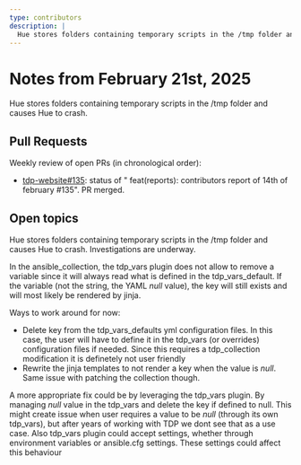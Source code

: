 ```yaml
---
type: contributors
description: |
  Hue stores folders containing temporary scripts in the /tmp folder and causes Hue to crash.
---
```


# Notes from February 21st, 2025

Hue stores folders containing temporary scripts in the /tmp folder and causes Hue to crash.

## Pull Requests

Weekly review of open PRs (in chronological order):

- [tdp-website#135](https://github.com/TOSIT-IO/tdp-website/pull/135): status of " feat(reports): contributors report of 14th of february #135". PR merged.

## Open topics

Hue stores folders containing temporary scripts in the /tmp folder and causes Hue to crash. Investigations are underway.

In the ansible_collection, the tdp_vars plugin does not allow to remove a variable since it will always read what is defined in the tdp_vars_default. If the variable (not the string, the YAML *null* value), the key will still exists and will most likely be rendered by jinja.

Ways to work around for now: 

- Delete key from the tdp_vars_defaults yml configuration files. In this case, the user will have to define it in the tdp_vars (or overrides) configuration files if needed. Since this requires a tdp_collection modification it is definetely not user friendly
- Rewrite the jinja templates to not render a key when the value is *null*. Same issue with patching the collection though.

A more appropriate fix could be by leveraging the tdp_vars plugin. By managing *null* value in the tdp_vars and delete the key if defined to null. This might create issue when user requires a value to be *null* (through its own tdp_vars), but after years of working with TDP we dont see that as a use case. Also tdp_vars plugin could accept settings, whether through environment variables or ansible.cfg settings. These settings could affect this behaviour